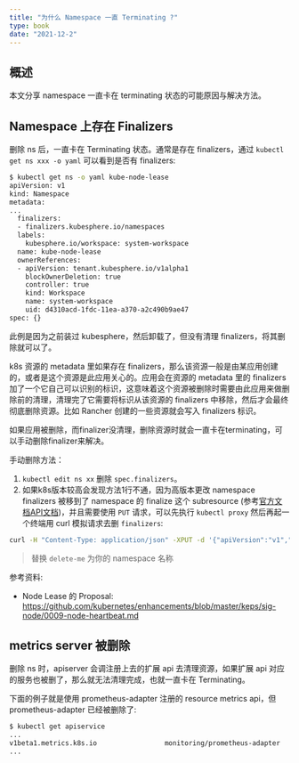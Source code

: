 ```yaml
---
title: "为什么 Namespace 一直 Terminating ?"
type: book
date: "2021-12-2"
---
```


## 概述

本文分享 namespace 一直卡在 terminating 状态的可能原因与解决方法。

## Namespace 上存在 Finalizers

删除 ns 后，一直卡在 Terminating 状态。通常是存在 finalizers，通过 `kubectl get ns xxx -o yaml` 可以看到是否有 finalizers:

``` bash
$ kubectl get ns -o yaml kube-node-lease
apiVersion: v1
kind: Namespace
metadata:
...
  finalizers:
  - finalizers.kubesphere.io/namespaces
  labels:
    kubesphere.io/workspace: system-workspace
  name: kube-node-lease
  ownerReferences:
  - apiVersion: tenant.kubesphere.io/v1alpha1
    blockOwnerDeletion: true
    controller: true
    kind: Workspace
    name: system-workspace
    uid: d4310acd-1fdc-11ea-a370-a2c490b9ae47
spec: {}
```

此例是因为之前装过 kubesphere，然后卸载了，但没有清理 finalizers，将其删除就可以了。

k8s 资源的 metadata 里如果存在 finalizers，那么该资源一般是由某应用创建的，或者是这个资源是此应用关心的。应用会在资源的 metadata 里的 finalizers 加了一个它自己可以识别的标识，这意味着这个资源被删除时需要由此应用来做删除前的清理，清理完了它需要将标识从该资源的 finalizers 中移除，然后才会最终彻底删除资源。比如 Rancher 创建的一些资源就会写入 finalizers 标识。

如果应用被删除，而finalizer没清理，删除资源时就会一直卡在terminating，可以手动删除finalizer来解决。

手动删除方法：
1. `kubectl edit ns xx` 删除 `spec.finalizers`。
2. 如果k8s版本较高会发现方法1行不通，因为高版本更改 namespace finalizers 被移到了 namespace 的 finalize 这个 subresource (参考[官方文档API文档](https://github.com/kubernetes/community/blob/master/contributors/design-proposals/architecture/namespaces.md#rest-api))，并且需要使用 `PUT` 请求，可以先执行 `kubectl proxy` 然后再起一个终端用 curl 模拟请求去删 `finalizers`:
``` bash
curl -H "Content-Type: application/json" -XPUT -d '{"apiVersion":"v1","kind":"Namespace","metadata":{"name":"delete-me"},"spec":{"finalizers":[]}}' http://localhost:8001/api/v1/namespaces/delete-me/finalize
```
> 替换 `delete-me` 为你的 namespace 名称

参考资料:

* Node Lease 的 Proposal: https://github.com/kubernetes/enhancements/blob/master/keps/sig-node/0009-node-heartbeat.md

## metrics server 被删除

删除 ns 时，apiserver 会调注册上去的扩展 api 去清理资源，如果扩展 api 对应的服务也被删了，那么就无法清理完成，也就一直卡在 Terminating。

下面的例子就是使用 prometheus-adapter 注册的 resource metrics api，但 prometheus-adapter 已经被删除了:

``` bash
$ kubectl get apiservice
...
v1beta1.metrics.k8s.io                 monitoring/prometheus-adapter     False (ServiceNotFound)   75d
...
```
